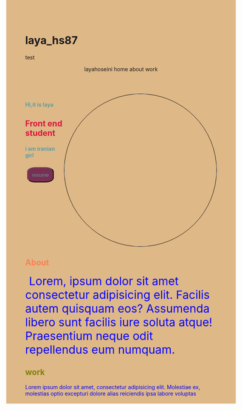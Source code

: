 # laya_hs87
test
<!DOCTYPE html>
<html lang="en">
<head>
    <meta charset="UTF-8">
    <meta name="viewport" content="width=device-width, initial-scale=1.0">
    <title>laya website</title>
    <link rel="stylesheet" href="./assets/styles/index.css">
</head>
<body style="background-color:burlywood;
width: 100%;
height: 960px;">
    <header>
        layahoseini
        home
        about
        work
    </header>
    <section ><div style="display: flex;">
        <div>
          <h4 style="color: cadetblue;">Hi,it is laya</h4>
        <h2 style="color: crimson;">Front end student</h2>
        <h4 style="color: cadetblue;">i am iranian girl</h4>
        <button style=" color:rgb(85, 160, 147);
        border-radius: 30%;
        border: 3px 1px solid black;
        padding: 3px;
        margin: 5px;
        height: 40px;
        width: 70px;
        background-color: rgb(122, 46, 84);">resume</button>
        </div>
     <img src="./assets/images/IMG_20180409_134630.jpg" width="400" height="400" style="border-radius: 50%;border: 1px solid black; align-items:end ;">
     </div>
      <h1 style="color: coral;">About</h1>
      <p style="color: blue;padding: 10px;
      font-size: 30px;
      flex-direction: row;
      justify-content: center;
      flex-wrap: wrap;
      text-decoration: none;
      display: inline;">
     Lorem, ipsum dolor sit amet consectetur adipisicing elit. Facilis autem quisquam eos? Assumenda libero sunt facilis iure soluta atque!<br> Praesentium neque odit repellendus eum numquam.
      </p>
      <h1 style="color: olive ;">work</h1>
      <p style="color: blue;">
        Lorem ipsum dolor sit amet, consectetur adipisicing elit. Molestiae ex, molestias optio excepturi dolore alias reiciendis ipsa labore voluptas
      </section></p>
</body>
</html>
